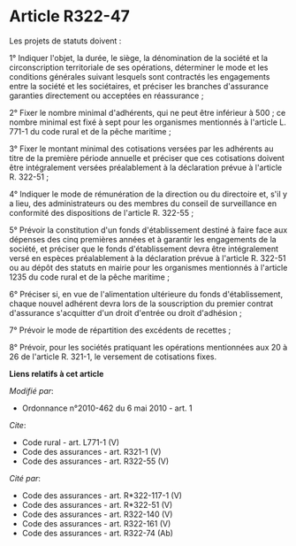 # Article R322-47

Les projets de statuts doivent : 

1° Indiquer l'objet, la durée, le siège, la dénomination de la société et la circonscription territoriale de ses opérations,
déterminer le mode et les conditions générales suivant lesquels sont contractés les engagements entre la société et les
sociétaires, et préciser les branches d'assurance garanties directement ou acceptées en réassurance ; 

2° Fixer le nombre minimal d'adhérents, qui ne peut être inférieur à 500 ; ce nombre minimal est fixé à sept pour les
organismes mentionnés à l'article L. 771-1 du code rural et de la pêche maritime ; 

3° Fixer le montant minimal des cotisations versées par les adhérents au titre de la première période annuelle et préciser
que ces cotisations doivent être intégralement versées préalablement à la déclaration prévue à l'article R. 322-51 ; 

4° Indiquer le mode de rémunération de la direction ou du directoire et, s'il y a lieu, des administrateurs ou des membres du
conseil de surveillance en conformité des dispositions de l'article R. 322-55 ; 

5° Prévoir la constitution d'un fonds d'établissement destiné à faire face aux dépenses des cinq premières années et à
garantir les engagements de la société, et préciser que le fonds d'établissement devra être intégralement versé en espèces
préalablement à la déclaration prévue à l'article R. 322-51 ou au dépôt des statuts en mairie pour les organismes mentionnés
à l'article 1235 du code rural et de la pêche maritime ; 

6° Préciser si, en vue de l'alimentation ultérieure du fonds d'établissement, chaque nouvel adhérent devra lors de la
souscription du premier contrat d'assurance s'acquitter d'un droit d'entrée ou droit d'adhésion ; 

7° Prévoir le mode de répartition des excédents de recettes ; 

8° Prévoir, pour les sociétés pratiquant les opérations mentionnées aux 20 à 26 de l'article R. 321-1, le versement de
cotisations fixes.

**Liens relatifs à cet article**

_Modifié par_:

  - Ordonnance n°2010-462 du 6 mai 2010 - art. 1

_Cite_:

  - Code rural - art. L771-1 (V)
  - Code des assurances - art. R321-1 (V)
  - Code des assurances - art. R322-55 (V)

_Cité par_:

  - Code des assurances - art. R*322-117-1 (V)
  - Code des assurances - art. R*322-51 (V)
  - Code des assurances - art. R322-140 (V)
  - Code des assurances - art. R322-161 (V)
  - Code des assurances - art. R322-74 (Ab)
